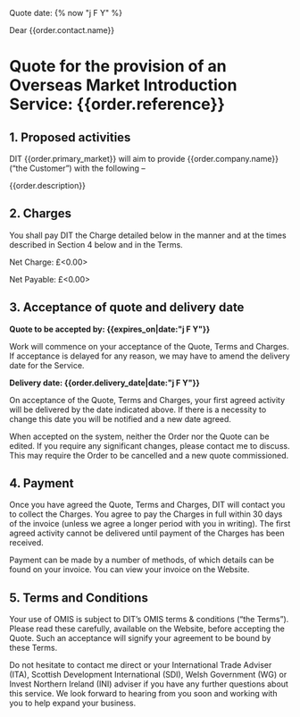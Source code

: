 Quote date: {% now "j F Y" %}

Dear {{order.contact.name}}

# Quote for the provision of an Overseas Market Introduction Service: {{order.reference}}

## 1.	Proposed activities

DIT {{order.primary_market}} will aim to provide {{order.company.name}} (“the Customer”) with the following –

{{order.description}}

## 2.	Charges

You shall pay DIT the Charge detailed below in the manner and at the times described in Section 4 below and in the Terms.

Net Charge:			£<0.00>

Net Payable:		£<0.00>

## 3.	Acceptance of quote and delivery date

**Quote to be accepted by: {{expires_on|date:"j F Y"}}**

Work will commence on your acceptance of the Quote, Terms and Charges.  If acceptance is delayed for any reason, we may have to amend the delivery date for the Service.

**Delivery date: {{order.delivery_date|date:"j F Y"}}**

On acceptance of the Quote, Terms and Charges, your first agreed activity will be delivered by the date indicated above.  If there is a necessity to change this date you will be notified and a new date agreed.

When accepted on the system, neither the Order nor the Quote can be edited.  If you require any significant changes, please contact me to discuss.  This may require the Order to be cancelled and a new quote commissioned.

## 4.	Payment

Once you have agreed the Quote, Terms and Charges, DIT will contact you to collect the Charges.  You agree to pay the Charges in full within 30 days of the invoice (unless we agree a longer period with you in writing).  The first agreed activity cannot be delivered until payment of the Charges has been received.

Payment can be made by a number of methods, of which details can be found on your invoice. You can view your invoice on the Website.

## 5.	Terms and Conditions

Your use of OMIS is subject to DIT’s OMIS terms & conditions (“the Terms”).  Please read these carefully, available on the Website, before accepting the Quote.  Such an acceptance will signify your agreement to be bound by these Terms.

Do not hesitate to contact me direct or your International Trade Adviser (ITA), Scottish Development International (SDI), Welsh Government (WG) or Invest Northern Ireland (INI) adviser if you have any further questions about this service.  We look forward to hearing from you soon and working with you to help expand your business.
